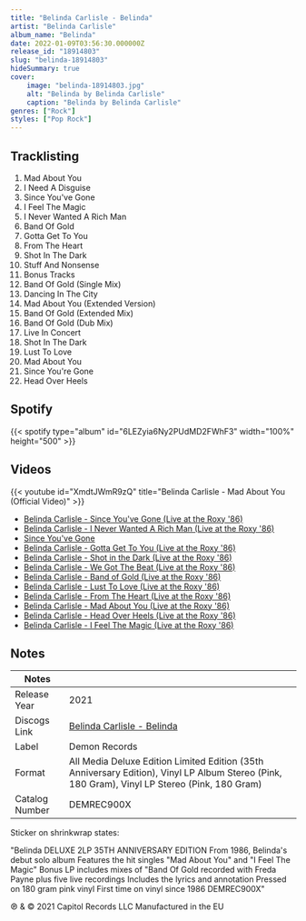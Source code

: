 ```yaml
---
title: "Belinda Carlisle - Belinda"
artist: "Belinda Carlisle"
album_name: "Belinda"
date: 2022-01-09T03:56:30.000000Z
release_id: "18914803"
slug: "belinda-18914803"
hideSummary: true
cover:
    image: "belinda-18914803.jpg"
    alt: "Belinda by Belinda Carlisle"
    caption: "Belinda by Belinda Carlisle"
genres: ["Rock"]
styles: ["Pop Rock"]
---
```


## Tracklisting
1. Mad About You
2. I Need A Disguise
3. Since You've Gone
4. I Feel The Magic
5. I Never Wanted A Rich Man
6. Band Of Gold
7. Gotta Get To You
8. From The Heart
9. Shot In The Dark
10. Stuff And Nonsense
11. Bonus Tracks
12. Band Of Gold (Single Mix)
13. Dancing In The City
14. Mad About You (Extended Version)
15. Band Of Gold (Extended Mix)
16. Band Of Gold (Dub Mix)
17. Live In Concert
18. Shot In The Dark
19. Lust To Love
20. Mad About You
21. Since You're Gone
22. Head Over Heels


## Spotify
{{< spotify type="album" id="6LEZyia6Ny2PUdMD2FWhF3" width="100%" height="500" >}}



## Videos
{{< youtube id="XmdtJWmR9zQ" title="Belinda Carlisle - Mad About You (Official Video)" >}}
- [Belinda Carlisle - Since You've Gone (Live at the Roxy '86)](https://www.youtube.com/watch?v=CRje6i5v2lU)
- [Belinda Carlisle - I Never Wanted A Rich Man (Live at the Roxy '86)](https://www.youtube.com/watch?v=fiRvcRPZbK0)
- [Since You've Gone](https://www.youtube.com/watch?v=nevLWv97kg0)
- [Belinda Carlisle - Gotta Get To You (Live at the Roxy '86)](https://www.youtube.com/watch?v=dPorXIsQn1s)
- [Belinda Carlisle - Shot in the Dark (Live at the Roxy '86)](https://www.youtube.com/watch?v=cwB8Hb_HoN4)
- [Belinda Carlisle - We Got The Beat (Live at the Roxy '86)](https://www.youtube.com/watch?v=yM5NQFUYOc0)
- [Belinda Carlisle - Band of Gold (Live at the Roxy '86)](https://www.youtube.com/watch?v=O6dU8pu4y5E)
- [Belinda Carlisle - Lust To Love (Live at the Roxy '86)](https://www.youtube.com/watch?v=O9FM-Nq-6BE)
- [Belinda Carlisle - From The Heart (Live at the Roxy '86)](https://www.youtube.com/watch?v=3b86MoMpTwU)
- [Belinda Carlisle - Mad About You (Live at the Roxy '86)](https://www.youtube.com/watch?v=8AQaylM3Zpc)
- [Belinda Carlisle - Head Over Heels (Live at the Roxy '86)](https://www.youtube.com/watch?v=jchMy3mUBao)
- [Belinda Carlisle - I Feel The Magic (Live at the Roxy '86)](https://www.youtube.com/watch?v=resczd51Q30)

## Notes
| Notes          |             |
| ---------------| ----------- |
| Release Year   | 2021 |
| Discogs Link   | [Belinda Carlisle - Belinda](https://www.discogs.com/release/18914803-Belinda-Carlisle-Belinda) |
| Label          | Demon Records |
| Format         | All Media Deluxe Edition Limited Edition (35th Anniversary Edition), Vinyl LP Album Stereo (Pink, 180 Gram), Vinyl LP Stereo (Pink, 180 Gram) |
| Catalog Number | DEMREC900X |

Sticker on shrinkwrap states:

"Belinda
DELUXE 2LP 35TH ANNIVERSARY EDITION
From 1986, Belinda's debut solo album
Features the hit singles
"Mad About You" and "I Feel The Magic"
Bonus LP includes mixes of 
"Band Of Gold
recorded with Freda Payne
plus five live recordings
Includes the lyrics and annotation
Pressed on 180 gram pink vinyl
First time on vinyl since 1986
DEMREC900X"



℗ & © 2021 Capitol Records LLC
Manufactured in the EU


